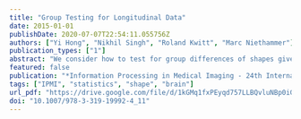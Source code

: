 ```yaml
---
title: "Group Testing for Longitudinal Data"
date: 2015-01-01
publishDate: 2020-07-07T22:54:11.055756Z
authors: ["Yi Hong", "Nikhil Singh", "Roland Kwitt", "Marc Niethammer"]
publication_types: ["1"]
abstract: "We consider how to test for group differences of shapes given longitudinal data. In particular, we are interested in differences of longitudinal models of each group’s subjects. We introduce a generalization of principal geodesic analysis to the tangent bundle of a shape space. This allows the estimation of the variance and principal directions of the distribution of trajectories that summarize shape variations within the longitudinal data. Each trajectory is parameterized as a point in the tangent bundle. To study statistical differences in two distributions of trajectories, we generalize the Bhattacharyya distance in Euclidean space to the tangent bundle. This not only allows to take second-order statistics into account, but also serves as our test-statistic during permutation testing. Our method is validated on both synthetic and real data, and the experimental results indicate improved statistical power in identifying group differences. In fact, our study sheds new light on group differences in longitudinal corpus callosum shapes of subjects with dementia versus normal controls."
featured: false
publication: "*Information Processing in Medical Imaging - 24th International Conference, IPMI 2015, Sabhal Mor Ostaig, Isle of Skye, UK, June 28 - July 3, 2015, Proceedings*"
tags: ["IPMI", "statistics", "shape", "brain"]
url_pdf: "https://drive.google.com/file/d/1kGMq1fxPEyqd757LLBQvluNBp0iGx3Bm"
doi: "10.1007/978-3-319-19992-4_11"
---
```


